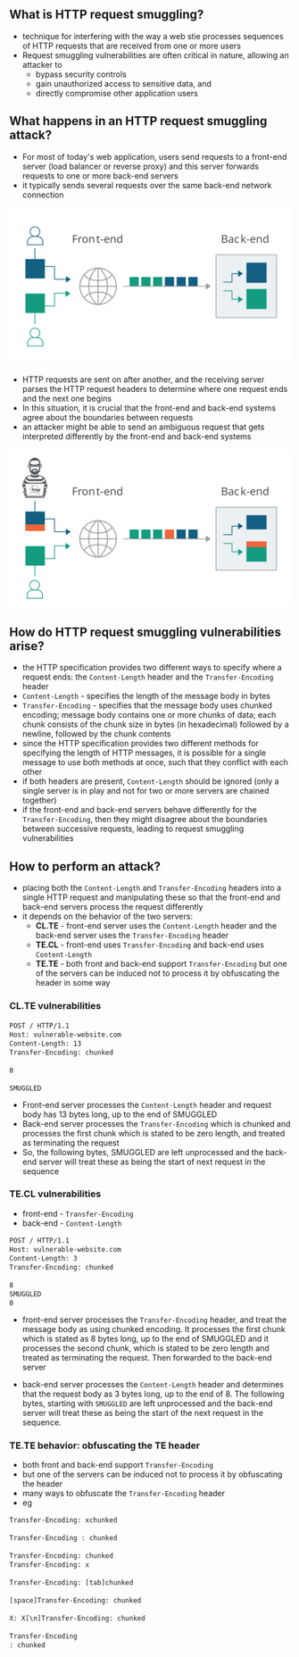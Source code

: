 ## What is HTTP request smuggling?

- technique for interfering with the way a web stie processes sequences of HTTP requests that are received from one or more users
- Request smuggling vulnerabilities are often critical in nature, allowing an attacker to
  - bypass security controls
  - gain unauthorized access to sensitive data, and
  - directly compromise other application users

## What happens in an HTTP request smuggling attack?

- For most of today's web application, users send requests to a front-end server (load balancer or reverse proxy) and this server forwards requests to one or more back-end servers
- it typically sends several requests over the same back-end network connection

![pic1](../images/forwarding-http-requests-to-back-end-server.svg)

- HTTP requests are sent on after another, and the receiving server parses the HTTP request headers to determine where one request ends and the next one begins
- In this situation, it is crucial that the front-end and back-end systems agree about the boundaries between requests
- an attacker might be able to send an ambiguous request that gets interpreted differently by the front-end and back-end systems

![pic2](../images/smuggling-http-request-to-back-end-server.svg)

## How do HTTP request smuggling vulnerabilities arise?

- the HTTP specification provides two different ways to specify where a request ends: the `Content-Length` header and the `Transfer-Encoding` header
- `Content-Length` - specifies the length of the message body in bytes
- `Transfer-Encoding` - specifies that the message body uses chunked encoding; message body contains one or more chunks of data; each chunk consists of the chunk size in bytes (in hexadecimal) followed by a newline, followed by the chunk contents
- since the HTTP specification provides two different methods for specifying the length of HTTP messages, it is possible for a single message to use both methods at once, such that they conflict with each other
- if both headers are present, `Content-Length` should be ignored (only a single server is in play and not for two or more servers are chained together)
- if the front-end and back-end servers behave differently for the `Transfer-Encoding`, then they might disagree about the boundaries between successive requests, leading to request smuggling vulnerabilities

## How to perform an attack?

- placing both the `Content-Length` and `Transfer-Encoding` headers into a single HTTP request and manipulating these so that the front-end and back-end servers process the request differently
- it depends on the behavior of the two servers:
  - **CL.TE** - front-end server uses the `Content-Length` header and the back-end server uses the `Transfer-Encoding` header
  - **TE.CL** - front-end uses `Transfer-Encoding` and back-end uses `Content-Length`
  - **TE.TE** - both front and back-end support `Transfer-Encoding` but one of the servers can be induced not to process it by obfuscating the header in some way

### CL.TE vulnerabilities

```
POST / HTTP/1.1
Host: vulnerable-website.com
Content-Length: 13
Transfer-Encoding: chunked

0

SMUGGLED
```

- Front-end server processes the `Content-Length` header and request body has 13 bytes long, up to the end of SMUGGLED
- Back-end server processes the `Transfer-Encoding` which is chunked and processes the first chunk which is stated to be zero length, and treated as terminating the request
- So, the following bytes, SMUGGLED are left unprocessed and the back-end server will treat these as being the start of next request in the sequence

### TE.CL vulnerabilities

- front-end - `Transfer-Encoding`
- back-end - `Content-Length`

```
POST / HTTP/1.1
Host: vulnerable-website.com
Content-Length: 3
Transfer-Encoding: chunked

8
SMUGGLED
0
```

- front-end server processes the `Transfer-Encoding` header, and treat the message body as using chunked encoding. It processes the first chunk which is stated as 8 bytes long, up to the end of SMUGGLED and it processes the second chunk, which is stated to be zero length and treated as terminating the request. Then forwarded to the back-end server

- back-end server processes the `Content-Length` header and determines that the request body as 3 bytes long, up to the end of 8. The following bytes, starting with `SMUGGLED` are left unprocessed and the back-end server will treat these as being the start of the next request in the sequence.

### TE.TE behavior: obfuscating the TE header

- both front and back-end support `Transfer-Encoding`
- but one of the servers can be induced not to process it by obfuscating the header
- many ways to obfuscate the `Transfer-Encoding` header
- eg

```
Transfer-Encoding: xchunked

Transfer-Encoding : chunked

Transfer-Encoding: chunked
Transfer-Encoding: x

Transfer-Encoding: [tab]chunked

[space]Transfer-Encoding: chunked

X: X[\n]Transfer-Encoding: chunked

Transfer-Encoding
: chunked
```
